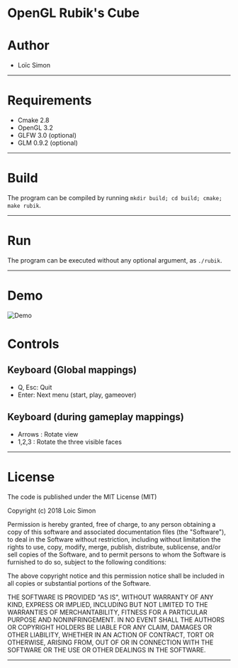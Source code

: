 OpenGL Rubik's Cube
===================

# Author
* Loïc Simon

- - - - - - - - - - - - - - - - - - - - - - - - - - - - - - - - - - - - - - - -

# Requirements

* Cmake 2.8
* OpenGL 3.2
* GLFW 3.0 (optional)
* GLM 0.9.2 (optional)

- - - - - - - - - - - - - - - - - - - - - - - - - - - - - - - - - - - - - - - -

# Build

The program can be compiled by running `mkdir build; cd build; cmake; make rubik`.

- - - - - - - - - - - - - - - - - - - - - - - - - - - - - - - - - - - - - - - -

# Run

The program can be executed without any optional argument, as `./rubik`.

- - - - - - - - - - - - - - - - - - - - - - - - - - - - - - - - - - - - - - - -

# Demo

![Demo](./rubik.gif "Demo of the rubik game")


# Controls

## Keyboard (Global mappings)
* Q, Esc: Quit
* Enter: Next menu (start, play, gameover)

## Keyboard (during gameplay mappings)
* Arrows : Rotate view
* 1,2,3 : Rotate the three visible faces


- - - - - - - - - - - - - - - - - - - - - - - - - - - - - - - - - - - - - - - -

# License
The code is published under the MIT License (MIT)

Copyright (c) 2018 Loic Simon

Permission is hereby granted, free of charge, to any person obtaining a copy
of this software and associated documentation files (the "Software"), to deal
in the Software without restriction, including without limitation the rights
to use, copy, modify, merge, publish, distribute, sublicense, and/or sell
copies of the Software, and to permit persons to whom the Software is
furnished to do so, subject to the following conditions:

The above copyright notice and this permission notice shall be included in all
copies or substantial portions of the Software.

THE SOFTWARE IS PROVIDED "AS IS", WITHOUT WARRANTY OF ANY KIND, EXPRESS OR
IMPLIED, INCLUDING BUT NOT LIMITED TO THE WARRANTIES OF MERCHANTABILITY,
FITNESS FOR A PARTICULAR PURPOSE AND NONINFRINGEMENT. IN NO EVENT SHALL THE
AUTHORS OR COPYRIGHT HOLDERS BE LIABLE FOR ANY CLAIM, DAMAGES OR OTHER
LIABILITY, WHETHER IN AN ACTION OF CONTRACT, TORT OR OTHERWISE, ARISING FROM,
OUT OF OR IN CONNECTION WITH THE SOFTWARE OR THE USE OR OTHER DEALINGS IN THE
SOFTWARE.
- - - - - - - - - - - - - - - - - - - - - - - - - - - - - - - - - - - - - - - -

